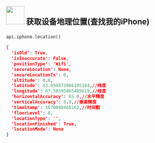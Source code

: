 ## <p><img width="50" src="https://www.icloud.com.cn/system/icloud.com/2302Hotfix226/en-us/32f2db22e40a7765c151f4d947c2be50.png"> <text backgournd-color="red">获取设备地理位置(查找我的iPhone)</text></p> 

[//]: # (![]&#40;https://www.icloud.com.cn/system/icloud.com/2302Hotfix226/en-us/32f2db22e40a7765c151f4d947c2be50.png&#41;)
```python
api.iphone.location()
```

```json
{
  'isOld': True,
  'isInaccurate': False,
  'positionType': 'Wifi',
  'secureLocation': None,
  'secureLocationTs': 0,
  'altitude': 0.0,
  'latitude': 43.894873066105184,//纬度
  'longitude': 87.58595865485619,//经度
  'horizontalAccuracy': 65.0,//水平精度
  'verticalAccuracy': 0.0,//垂直精度
  'timeStamp': 1670048465162,//时间戳
  'floorLevel': 0,
  'locationType': '',
  'locationFinished': True,
  'locationMode': None
}
```
